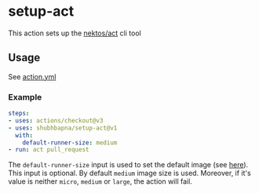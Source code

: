 # setup-act  

This action sets up the [nektos/act](https://github.com/nektos/act) cli tool  

## Usage  
See [action.yml](action.yml)

### Example
```yaml
steps:
- uses: actions/checkout@v3
- uses: shubhbapna/setup-act@v1
  with:
    default-runner-size: medium
- run: act pull_request
```  

The `default-runner-size` input is used to set the default image (see [here](https://github.com/nektos/act/blob/master/README.md#first-act-run)). This input is optional. By default `medium` image size is used. Moreover, if it's value is neither `micro`, `medium` or `large`, the action will fail.
